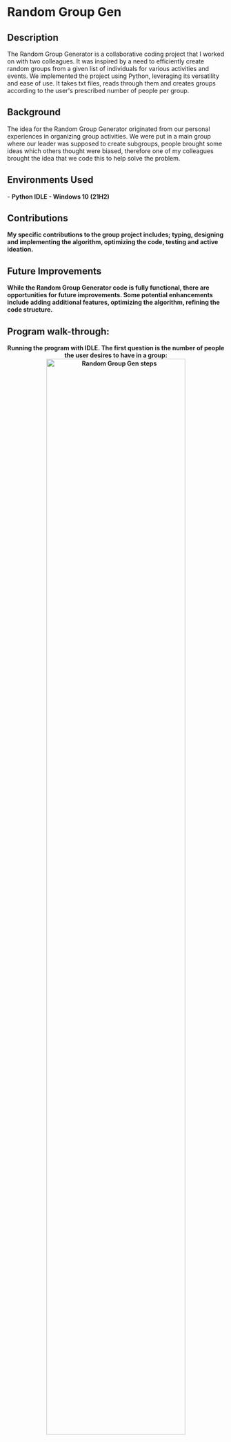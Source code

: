 
<h1>Random Group Gen</h1>


<h2>Description</h2>
The Random Group Generator is a collaborative coding project that I worked on with two colleagues. It was inspired by a need to efficiently create random groups from a given list of individuals for various activities and events. We implemented the project using Python, leveraging its versatility and ease of use. It takes txt files, reads through them and creates groups according to the user's prescribed number of people per group.
<br />


<h2>Background</h2>
The idea for the Random Group Generator originated from our personal experiences in organizing group activities. We were put in a main group where our leader was supposed to create subgroups, people brought some ideas which others thought were biased, therefore one of my colleagues brought the idea that we code this to help solve the problem.


<h2>Environments Used </h2>
- <b>Python IDLE 
- <b>Windows 10</b> (21H2)

<h2>Contributions</h2>
<b>My specific contributions to the group project includes; typing, designing and implementing the algorithm, optimizing the code, testing and active ideation.

  

<h2>Future Improvements</h2>

While the Random Group Generator code is fully functional, there are opportunities for future improvements. Some potential enhancements include adding additional features, optimizing the algorithm, refining the code structure.   
  
<h2>Program walk-through:</h2>

<p align="center">
Running the program with IDLE. The first question is the number of people the user desires to have in a group: <br/>
<img src="https://imgur.com/UlSIW8c.png" height="80%" width="80%" alt="Random Group Gen steps"/>
<br />
<br />
Provide the file name of the txt file. Where the file is not tin the same directory as the code file, the file path is required:  <br/>
<img src="https://i.imgur.com/MnIMk4x.png" height="80%" width="80%" alt="Random Group Gen steps"/>
<br />
<br />
The algorithm automatically generates the groups with group numbers. Since the list had 25 names, there are 5 people in each group:  <br/>
<img src="https://i.imgur.com/qseBfLY.png" height="80%" width="80%" alt="Random Group Gen steps"/>  
<br />
<br />
When the number per group is not a perfect divisor of the number of people in the list, the last group is created with people less than the user required.
<img src="https://imgur.com/XuJXkV9.png" height="80%" width="80%" alt="Random Group Gen steps"/>
<br />
<br />
<img src="https://imgur.com/nnBUCzq.png" height="80%" width="80%" alt="Random Group Gen steps"/>
<br />
<br />
</p>

<!--
 ```diff
- text in red
+ text in green
! text in orange
# text in gray
@@ text in purple (and bold)@@
```
--!>
